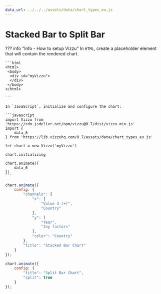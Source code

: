 ```yaml
---
data_url: ../../../assets/data/chart_types_eu.js
---
```


# Stacked Bar  to Split Bar

<div id="example_01"></div>

??? info "Info - How to setup Vizzu"
    In `HTML`, create a placeholder element that will contain the rendered
    chart.

    ```html
    <html>
     <body>
      <div id="myVizzu">
      </div>
     </body>
    </html>

    ```

    In `JavaScript`, initialize and configure the chart:

    ```javascript
    import Vizzu from 'https://cdn.jsdelivr.net/npm/vizzu@0.7/dist/vizzu.min.js'
    import {
        data_6
    } from 'https://lib.vizzuhq.com/0.7/assets/data/chart_types_eu.js'

    let chart = new Vizzu('myVizzu')

    chart.initializing

    chart.animate({
        data_6
    })
    ```

```javascript
chart.animate({
    config: {
        "channels": {
            "x": [
                "Value 3 (+)",
                "Country"
            ],
            "y": [
                "Year",
                "Joy factors"
            ],
            "color": "Country"
        },
        "title": "Stacked Bar Chart"
    }
});

chart.animate({
    config: {
        "title": "Split Bar Chart",
        "split": true
    }
});
```

<script src="./merge_split_bar.js"></script>
